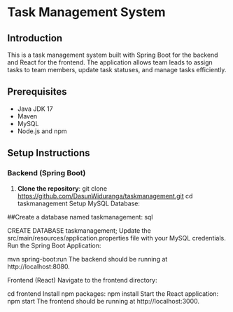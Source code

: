 # Task Management System

## Introduction
This is a task management system built with Spring Boot for the backend and React for the frontend. The application allows team leads to assign tasks to team members, update task statuses, and manage tasks efficiently.

## Prerequisites
- Java JDK 17
- Maven
- MySQL
- Node.js and npm

## Setup Instructions

### Backend (Spring Boot)

1. **Clone the repository**:
git clone https://github.com/DasunWiduranga/taskmanagement.git
cd taskmanagement
Setup MySQL Database:

##Create a database named taskmanagement:
sql

CREATE DATABASE taskmanagement;
Update the src/main/resources/application.properties file with your MySQL credentials.
Run the Spring Boot Application:



mvn spring-boot:run
The backend should be running at http://localhost:8080.

Frontend (React)
Navigate to the frontend directory:

cd frontend
Install npm packages:
npm install
Start the React application:
npm start
The frontend should be running at http://localhost:3000.
